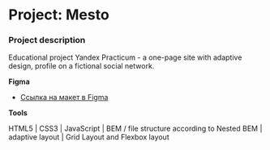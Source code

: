 # Project: Mesto

### Project description

Educational project Yandex Practicum - a one-page site with adaptive design, profile on a fictional social network.

**Figma**

* [Ссылка на макет в Figma](https://www.figma.com/file/2cn9N9jSkmxD84oJik7xL7/JavaScript.-Sprint-4?node-id=0%3A1)

**Tools**

HTML5 | CSS3 | JavaScript | BEM / file structure according to Nested BEM | adaptive layout | Grid Layout and Flexbox layout
